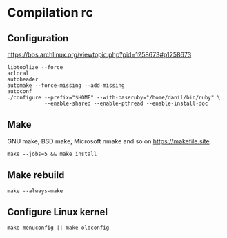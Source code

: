 # Compilation rc

## Configuration

<https://bbs.archlinux.org/viewtopic.php?pid=1258673#p1258673>

    libtoolize --force
    aclocal
    autoheader
    automake --force-missing --add-missing
    autoconf
    ./configure --prefix="$HOME" --with-baseruby="/home/danil/bin/ruby" \
                --enable-shared --enable-pthread --enable-install-doc

## Make

GNU make, BSD make, Microsoft nmake and so on <https://makefile.site>.

    make --jobs=5 && make install

## Make rebuild

    make --always-make

## Configure Linux kernel

    make menuconfig || make oldconfig
